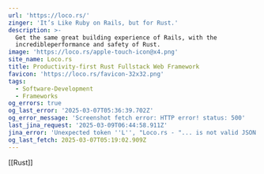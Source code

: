 ```yaml
---
url: 'https://loco.rs/'
zinger: 'It’s Like Ruby on Rails, but for Rust.'
description: >-
  Get the same great building experience of Rails, with the
  incredibleperformance and safety of Rust.
image: 'https://loco.rs/apple-touch-icon@x4.png'
site_name: Loco.rs
title: Productivity-first Rust Fullstack Web Framework
favicon: 'https://loco.rs/favicon-32x32.png'
tags:
  - Software-Development
  - Frameworks
og_errors: true
og_last_error: '2025-03-07T05:36:39.702Z'
og_error_message: 'Screenshot fetch error: HTTP error! status: 500'
last_jina_request: '2025-03-09T06:44:58.911Z'
jina_error: 'Unexpected token ''L'', "Loco.rs - "... is not valid JSON'
og_last_fetch: 2025-03-07T05:19:02.909Z
---
```


[[Rust]]

